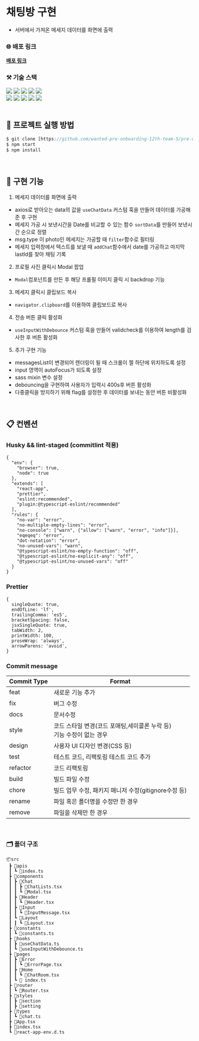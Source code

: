 # 채팅방 구현

- 서버에서 가져온 메세지 데이터를 화면에 출력

### 🌐 배포 링크
**[배포 링크](https://pre-onboarding-12th-2-15.vercel.app/)**

### ⚒️ 기술 스택

<div>
   <img src="https://img.shields.io/badge/react-61DAFB?style=flat&logo=react&logoColor=white">
   <img src="https://img.shields.io/badge/typescript-3178C6?style=flat&logo=typescript&logoColor=white">
   <img src="https://img.shields.io/badge/sass-CC6699?style=flat&logo=sass&logoColor=white">
   <img src="https://img.shields.io/badge/react router-CA4245?style=flat&logo=react router&logoColor=white">
  <img src="https://img.shields.io/badge/axios-5A29E4?style=flat&logo=axios&logoColor=white">
   <br/>
   <img src="https://img.shields.io/badge/mui-007FFF?style=flat&logo=mui&logoColor=white">
   <img src="https://img.shields.io/badge/vercel-000000?style=flat&logo=vercel&logoColor=white">
   <img src="https://img.shields.io/badge/husky-efefef?style=flat&logo=husky&logoColor=white">
   <img src="https://img.shields.io/badge/ESlint-4B32C3?style=flat&logo=eslint&logoColor=white">
   <img src="https://img.shields.io/badge/Prettier-F7B93E?style=flat&logo=prettier&logoColor=white">

</div>

<br />

## 📌 프로젝트 실행 방법

```javascript
$ git clone [https://github.com/wanted-pre-onboarding-12th-team-5/pre-onboarding-12th-3-5.git](https://github.com/taegeun1111/chat-room.git)
$ npm start
$ npm install
```

<br/>

## 🧐 구현 기능
1. 메세지 데이터를 화면에 출력
  - axios로 받아오는 data의 값을 `useChatData` 커스텀 훅을 만들어 데이터를 가공해준 후 구현
  - 메세지 가공 시 보낸시간을 Date를 비교할 수 있는 함수 `sortData`를 만들어 보낸시간 순으로 정렬
  - msg.type 이 photo인 메세지는 가공할 때 `filter`함수로 필터링
  - 메세지 입력창에서 텍스트를 보낼 때 `addChat`함수에서 date를 가공하고 마지막 lastId를 찾아 채팅 기록 

2. 프로필 사진 클릭시 Modal 팝업
  - `Modal`컴포넌트를 만든 후 해당 프롤필 이미지 클릭 시 backdrop 기능
3. 메세지 클릭시 클립보드 복사
  - `navigator.clipboard`를 이용하여 클립보드로 복사
4. 전송 버튼 클릭 활성화
  - `useInputWithDebounce` 커스텀 훅을 만들어 validcheck를 이용하여 length를 검사한 후 버튼 활성화

5. 추가 구현 기능
  - messagesList이 변경되어 렌더링이 될 때 스크롤이 젤 하단에 위치하도록 설정
  - input 영역이 autoFocus가 되도록 설정
  - sass mixin 변수 설정
  - debouncing을 구현하여 사용자가 입력시 400s후 버튼 활성화
  - 다중클릭을 방지하기 위해 flag를 설정한 후 데이터를 보내는 동안 버튼 비활성화
  
<br />

## 📋 컨벤션

### Husky && lint-staged (commitlint 적용)

```shell
{
  "env": {
    "browser": true,
    "node": true
  },
  "extends": [
    "react-app",
    "prettier",
    "eslint:recommended",
    "plugin:@typescript-eslint/recommended"
  ],
  "rules": {
    "no-var": "error",
    "no-multiple-empty-lines": "error",
    "no-console": ["warn", {"allow": ["warn", "error", "info"]}],
    "eqeqeq": "error",
    "dot-notation": "error",
    "no-unused-vars": "warn",
    "@typescript-eslint/no-empty-function": "off",
    "@typescript-eslint/no-explicit-any": "off",
    "@typescript-eslint/no-unused-vars": "off"
  }
}
```

### Prettier

```shell
{
  singleQuote: true,
  endOfLine: 'lf',
  trailingComma: 'es5',
  bracketSpacing: false,
  jsxSingleQuote: true,
  tabWidth: 2,
  printWidth: 100,
  proseWrap: 'always',
  arrowParens: 'avoid',
}
```

### Commit message

| Commit Type | Format                                                                   |
| ----------- | ------------------------------------------------------------------------ |
| feat        | 새로운 기능 추가                                                         |
| fix         | 버그 수정                                                                |
| docs        | 문서수정                                                                 |
| style       | 코드 스타일 변경(코드 포매팅,세미콜론 누락 등)</br>기능 수정이 없는 경우 |
| design      | 사용자 UI 디자인 변경(CSS 등)                                            |
| test        | 테스트 코드, 리팩토링 테스트 코드 추가                                   |
| refactor    | 코드 리팩토링                                                            |
| build       | 빌드 파일 수정                                                           |
| chore       | 빌드 업무 수정, 패키지 매니저 수정(gitignore수정 등)                     |
| rename      | 파일 혹은 폴더명을 수정만 한 경우                                        |
| remove      | 파일을 삭제만 한 경우                                                    |

<br />

### 🗂️ 폴더 구조

```
📦src
 ┣ 📂apis
 ┃ ┗ 📜index.ts
 ┣ 📂components
 ┃ ┣ 📂Chat
 ┃ ┃ ┣ 📜ChatLists.tsx
 ┃ ┃ ┗ 📜Modal.tsx
 ┃ ┣ 📂Header
 ┃ ┃ ┗ 📜Header.tsx
 ┃ ┣ 📂Input
 ┃ ┃ ┗ 📜InputMessage.tsx
 ┃ ┗ 📂Layout
 ┃ ┃ ┗ 📜Layout.tsx
 ┣ 📂constants
 ┃ ┗ 📜constants.ts
 ┣ 📂hooks
 ┃ ┣ 📜useChatData.ts
 ┃ ┗ 📜useInputWithDebounce.ts
 ┣ 📂pages
 ┃ ┣ 📂Error
 ┃ ┃ ┗ 📜ErrorPage.tsx
 ┃ ┣ 📂Home
 ┃ ┃ ┗ 📜ChatRoom.tsx
 ┃ ┗ 📜 index.ts
 ┣ 📂router
 ┃ ┗ 📜Router.tsx
 ┣ 📂styles
 ┃ ┣ 📂section
 ┃ ┣ 📂setting
 ┣ 📂types
 ┃ ┗ 📜chat.ts
 ┣ 📜App.tsx
 ┣ 📜index.tsx
 ┗ 📜react-app-env.d.ts
```
